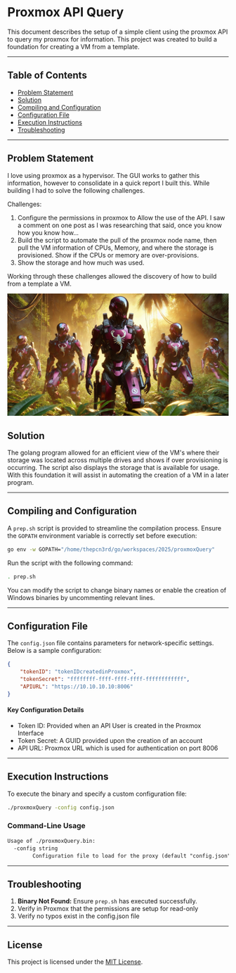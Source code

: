 # Proxmox API Query

This document describes the setup of a simple client using the proxmox API to query my proxmox for information.  This project was created to build a foundation for creating a VM from a template.


---

## Table of Contents

- [Problem Statement](#problem-statement)
- [Solution](#solution)
- [Compiling and Configuration](#compiling-and-configuration)
- [Configuration File](#configuration-file)
- [Execution Instructions](#execution-instructions)
- [Troubleshooting](#troubleshooting)

---

## Problem Statement

I love using proxmox as a hypervisor.  The GUI works to gather this information, however to consolidate in a quick report I built this.  While building I had to solve the following challenges.

Challenges:
1. Configure the permissions in proxmox to Allow the use of the API.  I saw a comment on one post as I was researching that said, once you know how you know how...
2. Build the script to automate the pull of the proxmox node name, then pull the VM information of CPUs, Memory, and where the storage is provisioned.  Show if the CPUs or memory are over-provisions.
3. Show the storage and how much was used.

Working through these challenges allowed the discovery of how to build from a template a VM.


![Scorpion Soldiers](/picts/scorpionDroidSoldiers.png)


## Solution

The golang program allowed for an efficient view of the VM's where their storage was located across multiple drives and shows if over provisioning is occurring.  The script also displays the storage that is available for usage.  With this foundation it will assist in automating the creation of a VM in a later program.

---

## Compiling and Configuration

A `prep.sh` script is provided to streamline the compilation process. Ensure the `GOPATH` environment variable is correctly set before execution:

```bash
go env -w GOPATH="/home/thepcn3rd/go/workspaces/2025/proxmoxQuery"
```

Run the script with the following command:

```bash
. prep.sh
```

You can modify the script to change binary names or enable the creation of Windows binaries by uncommenting relevant lines.

---

## Configuration File

The `config.json` file contains parameters for network-specific settings. Below is a sample configuration:

```json
{
	"tokenID": "tokenIDcreatedinProxmox",
	"tokenSecret": "ffffffff-ffff-ffff-ffff-ffffffffffff",
	"APIURL": "https://10.10.10.10:8006"
}
```

#### Key Configuration Details
* Token ID: Provided when an API User is created in the Proxmox Interface
* Token Secret: A GUID provided upon the creation of an account
* API URL: Proxmox URL which is used for authentication on port 8006


---

## Execution Instructions

To execute the binary and specify a custom configuration file:

```bash
./proxmoxQuery -config config.json
```

### Command-Line Usage

```txt
Usage of ./proxmoxQuery.bin:
  -config string
    	Configuration file to load for the proxy (default "config.json")
```

---

## Troubleshooting

1. **Binary Not Found:** Ensure `prep.sh` has executed successfully.
2. Verify in Proxmox that the permissions are setup for read-only
3. Verify no typos exist in the config.json file

---

## License

This project is licensed under the [MIT License](/LICENSE.md).